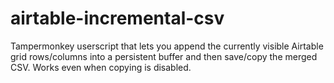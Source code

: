 # airtable-incremental-csv
Tampermonkey userscript that lets you append the currently visible Airtable grid rows/columns into a persistent buffer and then save/copy the merged CSV. Works even when copying is disabled.
